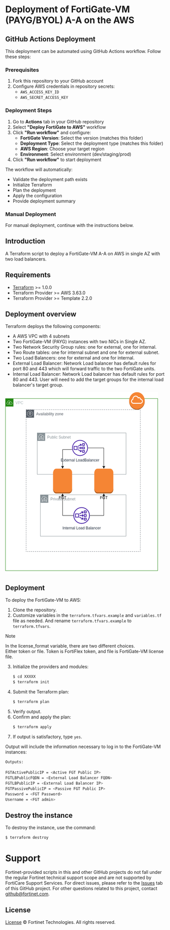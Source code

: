 # Deployment of FortiGate-VM (PAYG/BYOL) A-A on the AWS

## GitHub Actions Deployment

This deployment can be automated using GitHub Actions workflow. Follow these steps:

### Prerequisites
1. Fork this repository to your GitHub account
2. Configure AWS credentials in repository secrets:
   - `AWS_ACCESS_KEY_ID`
   - `AWS_SECRET_ACCESS_KEY`

### Deployment Steps
1. Go to **Actions** tab in your GitHub repository
2. Select **"Deploy FortiGate to AWS"** workflow
3. Click **"Run workflow"** and configure:
   - **FortiGate Version**: Select the version (matches this folder)
   - **Deployment Type**: Select the deployment type (matches this folder)
   - **AWS Region**: Choose your target region
   - **Environment**: Select environment (dev/staging/prod)
4. Click **"Run workflow"** to start deployment

The workflow will automatically:
- Validate the deployment path exists
- Initialize Terraform
- Plan the deployment
- Apply the configuration
- Provide deployment summary

### Manual Deployment
For manual deployment, continue with the instructions below.


## Introduction
A Terraform script to deploy a FortiGate-VM A-A on AWS in single AZ with two load balancers.

## Requirements
* [Terraform](https://learn.hashicorp.com/terraform/getting-started/install.html) >= 1.0.0
* Terraform Provider >= AWS 3.63.0
* Terraform Provider >= Template 2.2.0


## Deployment overview
Terraform deploys the following components:
   - A AWS VPC with 4 subnets
   - Two FortiGate-VM (PAYG) instances with two NICs in Single AZ.
   - Two Network Security Group rules: one for external, one for internal.
   - Two Route tables: one for internal subnet and one for external subnet.
   - Two Load Balancers: one for external and one for internal.
   - External Load Balancer: Network Load balancer has default rules for port 80 and 443 which will forward traffic to the two FortiGate units. 
   - Internal Load Balancer: Network Load balancer has default rules for port 80 and 443.   User will need to add the target groups for the internal load balancer's target group. 

![loadbalancer-architecture](./loadbalancer.png?raw=true "GWLB Architecture")


## Deployment
To deploy the FortiGate-VM to AWS:
1. Clone the repository.
2. Customize variables in the `terraform.tfvars.example` and `variables.tf` file as needed.  And rename `terraform.tfvars.example` to `terraform.tfvars`.
> [!NOTE]    
> In the license_format variable, there are two different choices.   
> Either token or file.  Token is FortiFlex token, and file is FortiGate-VM license file.
3. Initialize the providers and modules:
   ```sh
   $ cd XXXXX
   $ terraform init
    ```
4. Submit the Terraform plan:
   ```sh
   $ terraform plan
   ```
5. Verify output.
6. Confirm and apply the plan:
   ```sh
   $ terraform apply
   ```
7. If output is satisfactory, type `yes`.

Output will include the information necessary to log in to the FortiGate-VM instances:
```sh
Outputs:

FGTActivePublicIP = <Active FGT Public IP>
FGTLBPublicFQDN = <External Load Balancer FQDN>
FGTLBPublicIP = <External Load Balancer IP>
FGTPassivePublicIP = <Passive FGT Public IP>
Password = <FGT Password>
Username = <FGT admin>
```

## Destroy the instance
To destroy the instance, use the command:
```sh
$ terraform destroy
```

# Support
Fortinet-provided scripts in this and other GitHub projects do not fall under the regular Fortinet technical support scope and are not supported by FortiCare Support Services.
For direct issues, please refer to the [Issues](https://github.com/fortinet/fortigate-terraform-deploy/issues) tab of this GitHub project.
For other questions related to this project, contact [github@fortinet.com](mailto:github@fortinet.com).

## License
[License](https://github.com/fortinet/fortigate-terraform-deploy/blob/master/LICENSE) © Fortinet Technologies. All rights reserved.

